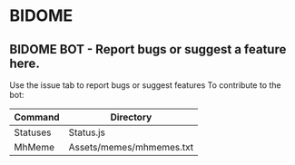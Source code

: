 # BIDOME
BIDOME BOT - Report bugs or suggest a feature here.
---
Use the issue tab to report bugs or suggest features
To contribute to the bot:

| Command | Directory |
| --- | --- |
| Statuses | Status.js |
| MhMeme | Assets/memes/mhmemes.txt |
